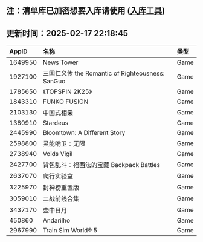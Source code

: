 ## 注：清单库已加密想要入库请使用 ([入库工具](https://github.com/BlankTMing/ManifestAutoUpdate/releases))

## 更新时间：2025-02-17 22:18:45
| AppID | 名称 | 类型  |
| :-------------------- | :----------------------------- | :----------- |
| 1649950 | News Tower| Game |
| 1927100 | 三国仁义传 the Romantic of Righteousness: SanGuo| Game |
| 1785650 | 《TOPSPIN 2K25》| Game |
| 1843310 | FUNKO FUSION| Game |
| 2103130 | 中国式相亲| Game |
| 1380910 | Stardeus| Game |
| 2445990 | Bloomtown: A Different Story| Game |
| 2598800 | 灵能哨卫：无限| Game |
| 2738940 | Voids Vigil| Game |
| 2427700 | 背包乱斗：福西法的宝藏 Backpack Battles| Game |
| 2637070 | 爬行实验室| Game |
| 3225970 | 封神榜重置版| Game |
| 3059010 | 二战前线合集| Game |
| 3437170 | 壶中日月| Game |
| 450860 | Andarilho| Game |
| 2967990 | Train Sim World® 5| Game |
